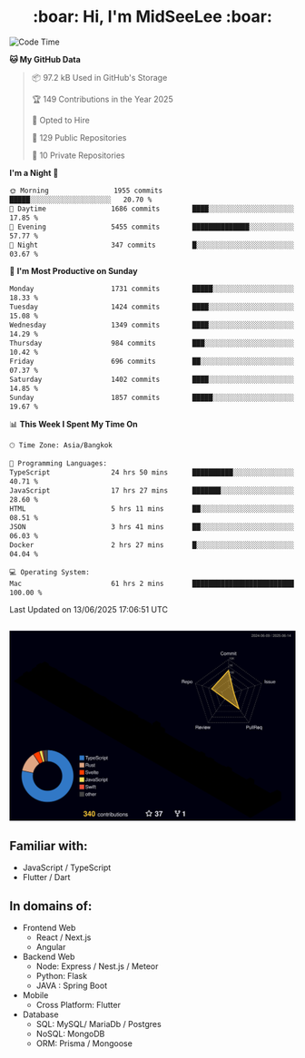 <h1 align="center"> :boar: Hi, I'm MidSeeLee :boar:</h1>
 
<!--START_SECTION:waka-->
![Code Time](http://img.shields.io/badge/Code%20Time-3%2C045%20hrs%2021%20mins-blue)

**🐱 My GitHub Data** 

> 📦 97.2 kB Used in GitHub's Storage 
 > 
> 🏆 149 Contributions in the Year 2025
 > 
> 💼 Opted to Hire
 > 
> 📜 129 Public Repositories 
 > 
> 🔑 10 Private Repositories 
 > 
**I'm a Night 🦉** 

```text
🌞 Morning                1955 commits        █████░░░░░░░░░░░░░░░░░░░░   20.70 % 
🌆 Daytime                1686 commits        ████░░░░░░░░░░░░░░░░░░░░░   17.85 % 
🌃 Evening                5455 commits        ██████████████░░░░░░░░░░░   57.77 % 
🌙 Night                  347 commits         █░░░░░░░░░░░░░░░░░░░░░░░░   03.67 % 
```
📅 **I'm Most Productive on Sunday** 

```text
Monday                   1731 commits        █████░░░░░░░░░░░░░░░░░░░░   18.33 % 
Tuesday                  1424 commits        ████░░░░░░░░░░░░░░░░░░░░░   15.08 % 
Wednesday                1349 commits        ████░░░░░░░░░░░░░░░░░░░░░   14.29 % 
Thursday                 984 commits         ███░░░░░░░░░░░░░░░░░░░░░░   10.42 % 
Friday                   696 commits         ██░░░░░░░░░░░░░░░░░░░░░░░   07.37 % 
Saturday                 1402 commits        ████░░░░░░░░░░░░░░░░░░░░░   14.85 % 
Sunday                   1857 commits        █████░░░░░░░░░░░░░░░░░░░░   19.67 % 
```


📊 **This Week I Spent My Time On** 

```text
🕑︎ Time Zone: Asia/Bangkok

💬 Programming Languages: 
TypeScript               24 hrs 50 mins      ██████████░░░░░░░░░░░░░░░   40.71 % 
JavaScript               17 hrs 27 mins      ███████░░░░░░░░░░░░░░░░░░   28.60 % 
HTML                     5 hrs 11 mins       ██░░░░░░░░░░░░░░░░░░░░░░░   08.51 % 
JSON                     3 hrs 41 mins       ██░░░░░░░░░░░░░░░░░░░░░░░   06.03 % 
Docker                   2 hrs 27 mins       █░░░░░░░░░░░░░░░░░░░░░░░░   04.04 % 

💻 Operating System: 
Mac                      61 hrs 2 mins       █████████████████████████   100.00 % 
```


 Last Updated on 13/06/2025 17:06:51 UTC
<!--END_SECTION:waka-->

##

![](./profile-3d-contrib/profile-night-rainbow.svg)

## Familiar with:
- JavaScript / TypeScript
- Flutter / Dart

## In domains of:
- Frontend Web
  - React / Next.js
  - Angular
- Backend Web
  - Node: Express / Nest.js / Meteor
  - Python: Flask
  - JAVA : Spring Boot
- Mobile
  - Cross Platform: Flutter
- Database
  - SQL: MySQL/ MariaDb / Postgres
  - NoSQL: MongoDB
  - ORM: Prisma / Mongoose
